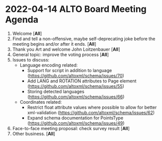 # 2022-04-14 ALTO Board Meeting Agenda
1. Welcome [**All**]
2. Find and tell a non-offensive, maybe self-deprecating joke before the meeting begins and/or after it ends. [**All**]
3. Thank you Art and welcome John Loitzenbauer [**All**]
4. General topic: improve the voting process [**All**]
5. Issues to discuss:
    * Language encoding related:
      * Support for script in addition to language (https://github.com/altoxml/schema/issues/70)
      * Add LANG and ROTATION attributes to Page element (https://github.com/altoxml/schema/issues/55)
      * Storing detected languages (https://github.com/altoxml/schema/issues/66)
    * Coordinates related:
      * Restrict float attribute values where possible to allow for better xml-validation (https://github.com/altoxml/schema/issues/62) 
      * Expand schema documentation for PointsType (https://github.com/altoxml/schema/issues/49)
6. Face-to-face meeting proposal: check survey result [**All**]
7. Other business. [**All**]

